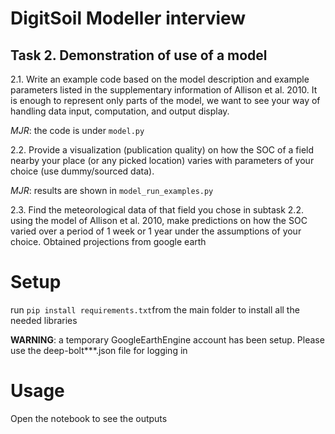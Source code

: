 
# DigitSoil Modeller interview
## Task 2. Demonstration of use of a model 

2.1.    Write an example code based on the model description and example parameters listed in the supplementary information of Allison et al. 2010. It is enough to represent only parts of the model, we want to see your way of handling data input, computation, and output display.

*MJR*: the code is under `model.py`

2.2.   Provide a visualization (publication quality) on how the SOC of a field nearby your place (or any picked location) varies with parameters of your choice (use dummy/sourced data).  

*MJR*: results are shown in `model_run_examples.py`

2.3.    Find the meteorological data of that field you chose in subtask 2.2. using the model of Allison et al. 2010, make predictions on how the SOC varied over a period of 1 week or 1 year under the assumptions of your choice.
Obtained projections from google earth

# Setup 
run `pip install requirements.txt`from the main folder to install all the needed libraries


**WARNING**: a temporary GoogleEarthEngine account has been setup. Please use the deep-bolt***.json file for logging in
# Usage

Open the notebook to see the outputs
